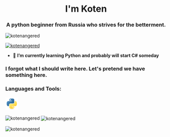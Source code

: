 <h1 align="center">I'm Koten</h1>
<h3 align="center">A python beginner from Russia who strives for the betterment.</h3>

<p align="left"> <img src="https://komarev.com/ghpvc/?username=kotenangered&label=Profile%20views&color=0e75b6&style=flat" alt="kotenangered" /> </p>

<p align="left"> <a href="https://github.com/ryo-ma/github-profile-trophy"><img src="https://github-profile-trophy.vercel.app/?username=kotenangered" alt="kotenangered" /></a> </p>

- 🌱 **I’m currently learning Python and probably will start C# someday**


<h3 align="left">I forgot what I should write here. Let's pretend we have something here.</h3>
<p align="left">
</p>

<h3 align="left">Languages and Tools:</h3>
<p align="left"> <a href="https://www.python.org" target="_blank" rel="noreferrer"> <img src="https://raw.githubusercontent.com/devicons/devicon/master/icons/python/python-original.svg" alt="python" width="40" height="40"/> </a> </p>

<p><img align="left" src="https://github-readme-stats.vercel.app/api/top-langs?username=kotenangered&show_icons=true&locale=en&layout=compact" alt="kotenangered" /></p>

<p>&nbsp;<img align="center" src="https://github-readme-stats.vercel.app/api?username=kotenangered&show_icons=true&locale=en" alt="kotenangered" /></p>

<p><img align="center" src="https://github-readme-streak-stats.herokuapp.com/?user=kotenangered&" alt="kotenangered" /></p>


